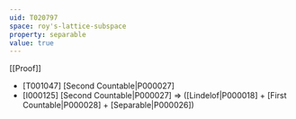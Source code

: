 ```yaml
---
uid: T020797
space: roy's-lattice-subspace
property: separable
value: true
---
```

[[Proof]]

* [T001047] [Second Countable|P000027]
* [I000125] [Second Countable|P000027] => ([Lindelof|P000018] + [First Countable|P000028] + [Separable|P000026])

